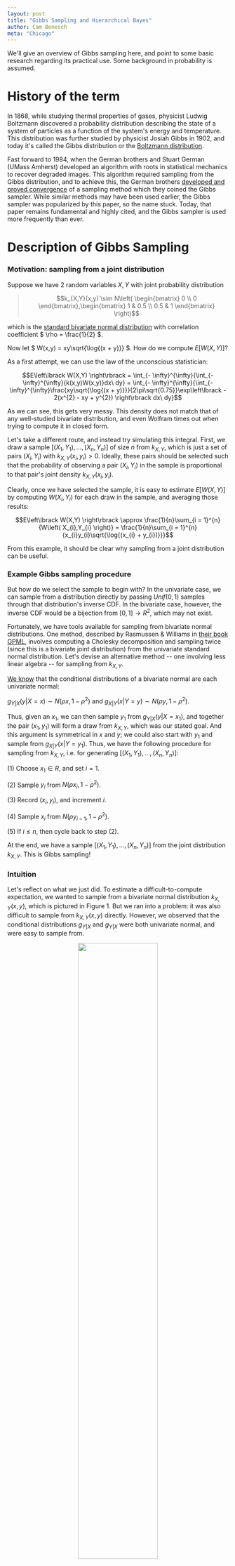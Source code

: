 ```yaml
---
layout: post
title: "Gibbs Sampling and Hierarchical Bayes"
author: Cam Benesch
meta: "Chicago"
---
```


We'll give an overview of Gibbs sampling here, and point to some basic research regarding its practical use. Some background in probability is assumed.

# History of the term

In 1868, while studying thermal properties of gases, physicist Ludwig Boltzmann discovered a probability distribution describing the state of a system of particles as a function of the system's energy and temperature. This distribution was further studied by physicist Josiah Gibbs in 1902, and today it's called the Gibbs distribution or the [Boltzmann distribution](https://en.wikipedia.org/wiki/Boltzmann_distribution). 

Fast forward to 1984, when the German brothers and Stuart German (UMass Amherst) developed an algorithm with roots in statistical mechanics to recover degraded images. This algorithm required sampling from the Gibbs distribution, and to achieve this, the German brothers [developed and proved convergence](https://ieeexplore.ieee.org/document/4767596) of a sampling method which they coined the Gibbs
sampler. While similar methods may have been used earlier, the Gibbs sampler was popularized by this paper, so the name stuck. Today, that paper remains fundamental and highly cited, and the Gibbs sampler is used more frequently than ever.

# Description of Gibbs Sampling

### Motivation: sampling from a joint distribution

Suppose we have 2 random variables $X,Y$ with joint probability
distribution

> $$k_{X,Y}(x,y) \sim N\left( \begin{bmatrix}
> 0 \\
> 0
> \end{bmatrix},\begin{bmatrix}
> 1 & 0.5 \\
> 0.5 & 1
> \end{bmatrix} \right)$$

which is the [standard bivariate normal distribution](https://www.probabilitycourse.com/chapter5/5_3_2_bivariate_normal_dist.php) with
correlation coefficient $ \rho = \frac{1}{2} $.

Now let $ W(x,y) = xy\sqrt{\log{(x + y)}} $. How do we compute
$E\left\lbrack W(X,Y) \right\rbrack$?

As a first attempt, we can use the law of the unconscious statistician:

$$E\left\lbrack W(X,Y) \right\rbrack = \int_{- \infty}^{\infty}{\int_{- \infty}^{\infty}{k(x,y)W(x,y)}dx\ dy} = \int_{- \infty}^{\infty}{\int_{- \infty}^{\infty}\frac{xy\sqrt{\log{(x + y)}}}{2\pi\sqrt{0.75}}\exp\left\lbrack - 2(x^{2} - xy + y^{2}) \right\rbrack dx\ dy}$$

As we can see, this gets very messy. This density does not match that of any well-studied bivariate distribution, and even Wolfram times out when trying to compute it in closed form.

Let's take a different route, and instead try simulating this integral. First, we draw a sample
$\lbrack\left( X_{1},Y_{1} \right),\ldots,\left( X_{n},Y_{n} \right)\rbrack$
of size $n$ from $k_{X,Y}$, which is just a set of pairs $(X_{i},Y_{i})$
with $k_{X,Y}\left( x_{i},y_{i} \right) > 0$. Ideally, these pairs should be selected such that the probability of observing a pair
$(X_{i},Y_{i})$ in the sample is proportional to that pair's joint density $k_{X,Y}\left( x_{i},y_{i} \right)$.

Clearly, once we have selected the sample, it is easy to estimate
$E\left\lbrack W(X,Y) \right\rbrack$ by computing
$W\left( X_{i},Y_{i} \right)$ for each draw in the sample, and averaging those results:

$$E\left\lbrack W(X,Y) \right\rbrack \approx \frac{1}{n}\sum_{i = 1}^{n}{W\left( X_{i},Y_{i} \right)} = \frac{1}{n}\sum_{i = 1}^{n}{x_{i}y_{i}\sqrt{\log{(x_{i} + y_{i})}}}$$

From this example, it should be clear why sampling from a joint
distribution can be useful.

### Example Gibbs sampling procedure

But how do we select the sample to begin with? In the univariate case, we can sample from a distribution directly by passing $Unif(0,1)$ samples through that distribution's inverse CDF. In the bivariate case, however, the inverse CDF would be a bijection from $\lbrack 0,1\rbrack \rightarrow R^{2}$, which may not exist.

Fortunately, we have tools available for sampling from bivariate normal distributions. One method, described by Rasmussen & Williams in [their book GPML](https://gaussianprocess.org/gpml/chapters/RWA.pdf), involves computing a Cholesky decomposition and sampling twice (since this is a bivariate joint distribution) from the univariate standard normal distribution. Let's devise an alternative method -- one involving less linear algebra -- for sampling from $k_{X,Y}$.

[We know](https://www.probabilitycourse.com/chapter5/5_3_2_bivariate_normal_dist.php) that the conditional distributions of a bivariate normal are each univariate normal:

$g_{Y|X}\left( y \middle| X = x \right) \sim N\left( \rho x,1 - \rho^{2} \right)$
and
$g_{X|Y}\left( x \middle| Y = y \right) \sim N\left( \rho y,1 - \rho^{2} \right)$.

Thus, given an $x_{1}$, we can then sample $y_{1}$ from
$g_{Y|X}\left( y \middle| X = x_{1} \right)$, and together the pair
$(x_{1},y_{1})$ will form a draw from $k_{X,Y}$, which was our stated
goal. And this argument is symmetrical in $x$ and $y$; we could also
start with $y_{1}$ and sample from
$g_{X|Y}\left( x \middle| Y = y_{1} \right)$. Thus, we have the
following procedure for sampling from $k_{X,Y}$, i.e. for generating
$\lbrack\left( X_{1},Y_{1} \right),\ldots,\left( X_{n},Y_{n} \right)\rbrack$:

(1) Choose $x_{1} \in R$, and set $i = 1$.

(2) Sample $y_{i}$ from $N\left( \rho x_{i},1 - \rho^{2} \right)$.

(3) Record $(x_{i},y_{i})$, and increment $i$.

(4) Sample $x_{i}$ from $N\left( \rho y_{i - 1},1 - \rho^{2} \right)$.

(5) If $i \leq n$, then cycle back to step (2).

At the end, we have a sample
$\lbrack\left( X_{1},Y_{1} \right),\ldots,\left( X_{n},Y_{n} \right)\rbrack$
from the joint distribution $k_{X,Y}$. This is Gibbs sampling!

### Intuition

Let's reflect on what we just did. To estimate a difficult-to-compute
expectation, we wanted to sample from a bivariate normal distribution
$k_{X,Y}(x,y)$, which is pictured in Figure 1. But we ran into a
problem: it was also difficult to sample from $k_{X,Y}(x,y)$ directly.
However, we observed that the conditional distributions $g_{Y|X}$ and
$g_{Y|X}$ were both univariate normal, and were easy to sample from.

<p align="center" width="100%">
    <img width="60%" src="/assets/images/gibbs1.png"> <br>
    <a href="https://www.researchgate.net/figure/Linking-two-points-using-a-bivariate-Gaussian-distribution-enables-the-conditional-pdf_fig1_318429539"> Figure 1</a>
</p>

So we chose a starting value $x_{1}$ (We didn't specify how that
starting value was chosen -- we'll discuss that later.) Then we computed
the conditional probability of $y$ given $x_{1}$. For instance,
$g_{Y|X}\left( y \middle| X = x_{1} \right)$ is the univariate normal
distribution shown by the red line in Figure 1. We then sampled $y_{1}$
from that conditional, thus establishing $(x_{1},y_{1})$ (indicated by
the green dot) as our first draw from $k_{X,Y}$.

The joint distribution is pictured from a different angle in Figure 2,
with the green dot still representing $(x_{1},y_{1})$. Note that the
green dot's horizontal position in Figure 2 was already established by
our initial choice $x_{1}$, and its vertical position $y_{1}$ was
established by sampling from
$g_{Y|X}\left( y \middle| X = x_{1} \right)$. To compute our second draw
$(x_{2},y_{2})$, we first take a horizontal step by sampling from
$g_{X|Y}\left( x \middle| Y = y_{1} \right)$. Then we take a vertical
step by sampling from $g_{Y|X}\left( y \middle| X = x_{2} \right)$.
Following the black arrows, we now have $(x_{2},y_{2})$ as our next draw
from $k_{X,Y}$!

<p align="center" width="100%">
    <img width="70%" src="/assets/images/gibbs2.png"> <br>
    <a href="https://jessicastringham.net/2018/05/09/gibbs-sampling"> Figure 2</a>
</p>

Intuitively, what's happening is we're selecting an initial
x-coordinate. From there, each conditional draw from $g_{Y|X}$ is nudging us up or down, with a bias to move toward higher-probability regions of the conditional. Likewise, each conditional draw from $g_{X|Y}$ nudges us left or right. We are more likely to move toward higher-density regions of $k_{X,Y}$, but sometimes we might get a surprising draw that pushes us to a lower-density point. For this reason, we consider
$\lbrack\left( X_{1},Y_{1} \right),\ldots,\left( X_{n},Y_{n} \right)\rbrack$
to be a random sample from $k_{X,Y}$. In fact, under reasonable
conditions detailed by Roberts & Smith in [this paper](https://doi.org/10.1016/0304-4149(94)90134-1), as $n \rightarrow \infty$ it is guaranteed that

$$\frac{1}{n}\sum_{i = 1}^{n}{W\left( X_{i},Y_{i} \right)} \rightarrow \int_{- \infty}^{\infty}{\int_{- \infty}^{\infty}{k(x,y)W(x,y)}dx\ dy}$$

The speed of convergence depends on the sampler's *mixing time*, which is a term describing how large an $n$ is required for the sample's distribution to approach the true joint distribution $k$.

### Definition

Rather than just $X,Y$, let's generalize to more than 2 variables. Call them $X^{(1)},\ldots,X^{(m)}$, with joint pdf
$k\left( x^{(1)},\ldots,x^{(m)} \right)$, joint sample space $\Omega$, and conditionals $g_{j}\left( x^{(j)} \middle| x^{(l \neq j)} \right)$. As before, suppose we cannot sample from $k$, but we can sample from each of the conditioanls $g_{1},\ldots,g_{m}$. In this case, Gibbs sampling is the following procedure, which generates $\left\lbrack \mathbf{X_1},\ldots,\mathbf{X_n} \right\rbrack$, where $\mathbf{X_i}\mathbf{=}\left( X_{i}^{(1)},\ldots,X_{i}^{(m)} \right),$
as our sample from $k$.

(1) Choose $\mathbf{x_1}\mathbf{\in}\Omega$, and set $i = 2$.

(2) For $j \in \lbrack 1..m\rbrack$:

> Sample $x_{i}^{(j)}$ from
> $g_{j}\left( x^{(j)} \middle| x_{i}^{(1)},\ldots,x_{i}^{(j - 1)},x_{i - 1}^{(j + 1)},\ldots,x_{i - 1}^{(m)} \right)$

(3) Record
    $\mathbf{x_i}\mathbf{=}\left( x_{i}^{(1)},\ldots,x_{i}^{(m)} \right)$,
    and increment $i$.

(4) If $i \leq n$, then cycle back to step (2).

This is very similar to our 2 variable procedure. One difference is that here, we are first fixing $\mathbf{x_1}$ as a full draw from the joint distribution. In contrast, for our 2 variable case, we only required choosing $x_{1}$ (as opposed to $(x_{1},y_{1})$), and we did one preliminary conditional sample to choose $y_{1}$. This difference is unimportant, as we will soon see. The important thing to note is that each conditional draw in Step (2) conditions on the *most recent* value of each $x^{(l \neq j)}$. If $x_{i}^{(l)}$ has already been computed,
then we use it; otherwise, we resort to using $x_{i - 1}^{(l)}$.

# Application: Hierarchical Bayes

Consider the problem of estimating the distribution of a parameter $\theta$. Suppose we have a *prior* belief that $\theta \sim h(\theta)$. Then, we observe data $x$ with likelihood $f(x|\theta)$. Applying Bayes' theorem, we obtain a posterior distribution

$$k\left( \theta \middle| \mathbf{x} \right) \propto h(\theta)f(x|\theta)$$

which describes our belief about $\theta$'s distribution after observing $x$.

Let's think about how we might justify using such a model, including justifying our choice of $h(\theta)$. Say we're heading to a new fishing spot, and we want to estimate $\theta$, the number of fish we'll catch in an hourlong fishing session. Given our skill level, the weather, the time of year, and the nature of the spot, there should be some true mean rate of fish caught. And given that rate, how long it takes to catch one fish shouldn't affect the time it takes to catch the next fish. Thus, even without prior data, it seems reasonable to say that $X \sim Poisson(\theta)$.

But what do we think the rate $\theta$ is, before actually fishing? We need a prior distribution $h(\theta)$, and in many cases $h$ can heavily influence our posterior. For computational convenience (given the lack of an obviously better option), we may want to choose $h$ such that the posterior $k$ will have the same form as $h$. For a Poisson likelihood, the Gamma prior $h\left( \theta|\alpha,\beta \right) = Gamma(\alpha,\beta)$ satisfies this property. But this doesn't solve the problem of having to set arbitrary $\alpha,\ \beta$. To avoid that, we can "add a layer" by
specifying a distribution $g(\alpha,\beta)$. So we have our prior $h(\theta|\alpha,\beta)$, and we now have a second-level prior $g(\alpha,\beta)$. We still have to specify the distribution $g$, but this structure makes $h(\theta)$ more flexible WRT $x$. In summary, we have

$$k\left( \theta,\alpha,\beta \middle| x \right) \propto f\left( x \middle| \theta \right)h\left( \theta \middle| \alpha,\beta \right)g(\alpha,\beta)$$

To recap, we're starting with a prior distribution for $\alpha,\beta$.
Then we observe $x$, and use it to estimate a posterior distribution for
$\alpha,\beta$. That posterior then implies a posterior for $\theta$,
which is what we originally wanted.

As a more concrete example, from page 681 of [this textbook](https://minerva.it.manchester.ac.uk/~saralees/statbook2.pdf) by Hogg, suppose we set

$$g(\alpha,\beta) = \left\lbrack \ 1,\ \ \frac{\exp\left\lbrack {- (\beta\tau)}^{- 1} \right\rbrack}{\tau\beta^{2}} \right\rbrack = \lbrack 1,g(\beta)\rbrack$$

$g$ is a nonconstant function only of $\beta$, so our posterior
simplifies to

$$k\left( \theta,\beta \middle| x \right) \propto f\left( x \middle| \theta \right)h\left( \theta \middle| \beta \right)g(\beta)$$

which is the product of a Poisson, Gamma, and Inverse-Gamma
distribution. [One can show](https://minerva.it.manchester.ac.uk/~saralees/statbook2.pdf) that the conditionals are:

$$g_{1}\left( \theta \middle| \beta,x \right) \propto L\left( \mathbf{x} \middle| \theta \right)h\left( \theta \middle| \beta \right) \sim Gamma\left( x + 1,\frac{\beta}{\beta + 1} \right)$$

$$g_{2}\left( \beta \middle| x\mathbf{,\theta} \right) \propto g(\beta)h\left( \theta \middle| \beta \right) \sim InverseGamma\left( 2,\frac{\tau}{\theta\tau + 1} \right)$$

We see that in this case, the multivariate posterior is difficult to
represent and sample from, whereas each univariate conditional is easy
to represent and to sample from. Thus, we can use Gibbs sampling to
estimate any function $W(\theta,\beta)$ for this example. The procedure
would begin by setting some initial $\theta_{1} > 0$, sampling
$\beta_{1}$ from $g_{2}(\beta|x,\theta)$, and sampling $\theta_{2}$ from
$g_{1}(\theta|\beta_{1},x)$.

# Relevant research

One important property of our sample
$\left\lbrack \mathbf{X_1},\ldots,\mathbf{X_n} \right\rbrack$
is that $\mathbf{x_i}$ is generated based on
$\mathbf{x_{i - 1}}$, but does not consider the values
$\mathbf{x_1}\mathbf{,\ldots,}\mathbf{x_{i - 2}}$.
By definition, this makes our sample a Markov chain, in which
$\mathbf{X_i}$ is correlated with
$\mathbf{X_{i + a}}$, and the magnitude of that correlation is
decreasing in $|a|$. In other words, the closer two draws are in this
chain, the more correlated they are. And in particular, the earlier a
draw is, the more correlated it is with our arbitrarily chosen
$\mathbf{X_{1}}$! This seems bad, since we don't want a
significant portion of our sample to depend on an arbitrarily chosen
starting point.

We cannot zero this correlation with a finite sample size, but after
enough steps it should become negligible. So in practice, a *burn-in*
period is used -- this just means we ignore the first $b$ draws,
yielding
$\left\lbrack \mathbf{X_{b + 1}},\ldots,\mathbf{X_{n}} \right\rbrack$
rather than
$\left\lbrack \mathbf{X_{1}},\ldots,\mathbf{X_{n}} \right\rbrack$.

As an aside, a common practice in Gibbs sampling is recording only every
$q^{th}$ sample after the burn-in period. If, for example, $n = 21$,
$b = 10$, and $q = 5$, our sample would be
$\lbrack X_{11},X_{16},X_{21}\rbrack$. This is referred to as thinning.
[As Geyer shows](https://doi.org/10.1214/ss/1177011137), thinning does reduce autocorrelation in our final sample, but it also increases the variance of estimates based on the sample. However, thinning may still be useful when the cost of
sampling is quite low compared to the post-sample cost of estimation. This tradeoff is [explored in more detail](https://doi.org/10.1080/10618600.2017.1336446) by Owen.

Another important property, encompassed by the [reasonable conditions](https://doi.org/10.1016/0304-4149(94)90134-1) mentioned above, is that for highly correlated
$X^{(i)},X^{(j)}$, Gibbs sampling becomes very slow to converge. For
instance, suppose $X^{(1)} = X^{(2)}$ always, so our sample space is
$\Omega = \{(c,c)|c \in R\}$, and we initially set
$\left( x_{1}^{(1)},\ x_{1}^{(2)} \right) = (a,a)$. The conditional
distribution is $g_{1}\left( x^{(1)} \middle| x_{1}^{(2)} \right) = a$,
so our draw gives $x_{2}^{(1)} = a$. But we already had
$x_{1}^{(1)} = a$!

In this case of perfectly correlated variables, it becomes apparent that
our Gibbs sample will never yield any point other than $(a,a)$. In this
case, we had perfectly correlated variables. But even for very highly
correlated variables, our Gibbs sample may take impractically long to
converge to the true joint distribution $k$. Gibbs sampling reduces a
multivariate problem to a series of univariate problems, but in some
cases this is an oversimplification.

In our definition of the Gibbs sampler, we repeatedly sample the
conditionals in a fixed order, which is referred to as *systematic
scan*. Clearly, changing the scan order can affect the path of the
Markov chain, thus producing a different sample. It is natural to ask
how big that effect can be, and *He et al* [explored that
question](https://www.ncbi.nlm.nih.gov/pmc/articles/PMC5361064). In particular, they compared systematic scan to *random scan*, in which the order of conditionals for the entire sample is a sequence of iid variable choices. For instance, systematic scan with two variables $m = 2$ and sample size $n = 3$ yields either $(x_{1},x_{2},x_{1},x_{2},x_{1},x_{2})$ or $(x_{2},x_{1},x_{2},x_{1},x_{2},x_{1})$ as the scan order. On the other hand, random scan could yield a scan order of $(x_{2},x_{1},x_{2},x_{2},x_{2},x_{1})$; each conditional need not be sampled exactly $n$ times. Additionally, *He et al* frequently refer to a *best systematic scan*, and a *worst systematic scan*, which are intuitively the systematic scan orders yielding the minimum and maximum mixing times.

It was previously conjectured that these three scans (best systematic, worst systematic, and random) could not differ in mixing time by more than a constant factor. This paper constructed specific counterexamples, and proved that mixing time could in fact differ by up to a polynomial factor. In the table below, note that the two islands model (data is divided into two clusters) mixes exponentially slowly. One can think of
it as a nearly-reducible Markov chain.

<p align="center" width="100%">
    <img width="70%" src="/assets/images/gibbs3.png"> <br>
<a href="https://www.ncbi.nlm.nih.gov/pmc/articles/PMC5361064"> Figure 3</a>
</p>

These relatively new findings have immense practical implications. In
practice, Gibbs sampling may not be appropriate for certain datasets.
And even when it is, quality of results may depend heavily on scan
order. How to choose a good scan order is a topic for future research.
Regardless, great care must be taken to verify whether an implementation
of Gibbs sampling is appropriate for sampling from a particular $k$.
